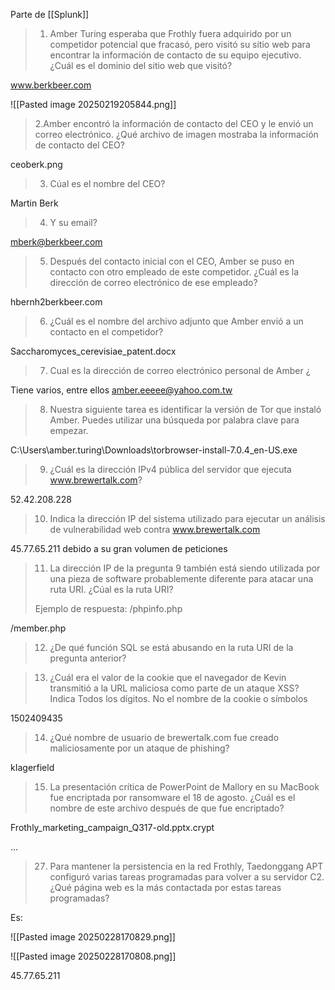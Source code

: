 Parte de [[Splunk]]

> 1. Amber Turing esperaba que Frothly fuera adquirido por un competidor potencial que fracasó, pero visitó su sitio web para encontrar la información de contacto de su equipo ejecutivo. ¿Cuál es el dominio del sitio web que visitó?

www.berkbeer.com

![[Pasted image 20250219205844.png]]

>2.Amber encontró la información de contacto del CEO y le envió un correo electrónico. ¿Qué archivo de imagen mostraba la información de contacto del CEO?

ceoberk.png

> 3. Cúal es el nombre del CEO?

Martin Berk

> 4. Y su email?

mberk@berkbeer.com

> 5. Después del contacto inicial con el CEO, Amber se puso en contacto con otro empleado de este competidor. ¿Cuál es la dirección de correo electrónico de ese empleado?

hbernh2berkbeer.com

> 6. ¿Cuál es el nombre del archivo adjunto que Amber envió a un contacto en el competidor?

Saccharomyces_cerevisiae_patent.docx

> 7. Cual es la dirección de correo electrónico personal de Amber ¿

Tiene varios, entre ellos amber.eeeee@yahoo.com.tw 

> 8. Nuestra siguiente tarea es identificar la versión de Tor que instaló Amber. Puedes utilizar una búsqueda por palabra clave para empezar.

C:\Users\amber.turing\Downloads\torbrowser-install-7.0.4_en-US.exe

> 9. ¿Cuál es la dirección IPv4 pública del servidor que ejecuta www.brewertalk.com?

52.42.208.228

> 10. Indica la dirección IP del sistema utilizado para ejecutar un análisis de vulnerabilidad web contra www.brewertalk.com

45.77.65.211 debido a su gran volumen de peticiones

> 11. La dirección IP de la pregunta 9 también está siendo utilizada por una pieza de software probablemente diferente para atacar una ruta URI. ¿Cúal es la ruta URI?
>
> Ejemplo de respuesta: /phpinfo.php

/member.php

> 12. ¿De qué función SQL se está abusando en la ruta URI de la pregunta anterior?



> 13. ¿Cuál era el valor de la cookie que el navegador de Kevin transmitió a la URL maliciosa como parte de un ataque XSS? Indica Todos los dígitos. No el nombre de la cookie o símbolos

1502409435

> 14. ¿Qué nombre de usuario de brewertalk.com fue creado maliciosamente por un ataque de phishing?

kIagerfield

> 15. La presentación crítica de PowerPoint de Mallory en su MacBook fue encriptada por ransomware el 18 de agosto. ¿Cuál es el nombre de este archivo después de que fue encriptado?

Frothly_marketing_campaign_Q317-old.pptx.crypt

...

> 27. Para mantener la persistencia en la red Frothly, Taedonggang APT configuró varias tareas programadas para volver a su servidor C2. ¿Qué página web es la más contactada por estas tareas programadas?

Es:

![[Pasted image 20250228170829.png]]

![[Pasted image 20250228170808.png]]

45.77.65.211